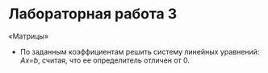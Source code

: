 # Лабораторная работа 3

«Матрицы»

* По заданным коэффициентам решить систему линейных уравнений: _Ax=b_, считая,
  что ее определитель отличен от 0.
